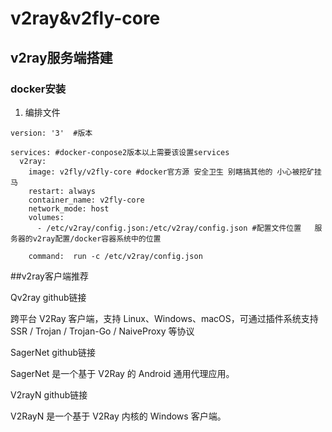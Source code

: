 # v2ray&v2fly-core
## v2ray服务端搭建

### docker安装
1. 编排文件

```
version: '3'  #版本

services: #docker-conpose2版本以上需要该设置services
  v2ray:
    image: v2fly/v2fly-core #docker官方源 安全卫生 别瞎搞其他的 小心被挖矿挂马
    restart: always
    container_name: v2fly-core
    network_mode: host
    volumes:
      - /etc/v2ray/config.json:/etc/v2ray/config.json #配置文件位置   服务器的v2ray配置/docker容器系统中的位置

    command:  run -c /etc/v2ray/config.json
```


##v2ray客户端推荐

Qv2ray  github链接

跨平台 V2Ray 客户端，支持 Linux、Windows、macOS，可通过插件系统支持 SSR / Trojan / Trojan-Go / NaiveProxy 等协议

SagerNet  github链接

SagerNet 是一个基于 V2Ray 的 Android 通用代理应用。

V2rayN  github链接

V2RayN 是一个基于 V2Ray 内核的 Windows 客户端。
